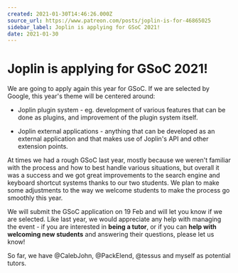 ```yaml
---
created: 2021-01-30T14:46:26.000Z
source_url: https://www.patreon.com/posts/joplin-is-for-46865025
sidebar_label: Joplin is applying for GSoC 2021!
date: 2021-01-30
---
```


# Joplin is applying for GSoC 2021!

We are going to apply again this year for GSoC. If we are selected by Google, this year's theme will be centered around:

- Joplin plugin system - eg. development of various features that can be done as plugins, and improvement of the plugin system itself.

- Joplin external applications - anything that can be developed as an external application and that makes use of Joplin's API and other extension points.

At times we had a rough GSoC last year, mostly because we weren't familiar with the process and how to best handle various situations, but overall it was a success and we got great improvements to the search engine and keyboard shortcut systems thanks to our two students. We plan to make some adjustments to the way we welcome students to make the process go smoothly this year.

We will submit the GSoC application on 19 Feb and will let you know if we are selected. Like last year, we would appreciate any help with managing the event - if you are interested in **being a tutor**, or if you can **help with welcoming new students** and answering their questions, please let us know!

So far, we have @CalebJohn, @PackElend, @tessus and myself as potential tutors.
